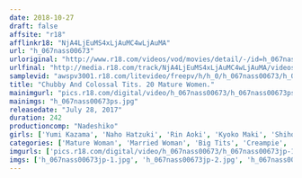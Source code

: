 ```yaml
---
date: 2018-10-27
draft: false
affsite: "r18"
afflinkr18: "NjA4LjEuMS4xLjAuMC4wLjAuMA"
url: "h_067nass00673"
urloriginal: "http://www.r18.com/videos/vod/movies/detail/-/id=h_067nass00673"
urlfinal: "http://media.r18.com/track/NjA4LjEuMS4xLjAuMC4wLjAuMA/videos/vod/movies/detail/-/id=h_067nass00673"
samplevid: "awspv3001.r18.com/litevideo/freepv/h/h_0/h_067nass00673/h_067nass00673_dmb_w.mp4"
title: "Chubby And Colossal Tits. 20 Mature Women."
mainimgurl: "pics.r18.com/digital/video/h_067nass00673/h_067nass00673ps.jpg"
mainimgs: "h_067nass00673ps.jpg"
releasedate: "July 28, 2017"
duration: 242
productioncomp: "Nadeshiko"
girls: ['Yumi Kazama', 'Naho Hatzuki', 'Rin Aoki', 'Kyoko Maki', 'Shiho Terashima', 'Hitomi Ohashi', 'Yuka Tachibana', 'Kyoko Yabuki', 'Ryoka Miyabe', 'Ayumi Shinoda']
categories: ['Mature Woman', 'Married Woman', 'Big Tits', 'Creampie', 'Over 4 Hours', 'Hi-Def']
imgurls: ['pics.r18.com/digital/video/h_067nass00673/h_067nass00673jp-1.jpg', 'pics.r18.com/digital/video/h_067nass00673/h_067nass00673jp-2.jpg', 'pics.r18.com/digital/video/h_067nass00673/h_067nass00673jp-3.jpg', 'pics.r18.com/digital/video/h_067nass00673/h_067nass00673jp-4.jpg', 'pics.r18.com/digital/video/h_067nass00673/h_067nass00673jp-5.jpg', 'pics.r18.com/digital/video/h_067nass00673/h_067nass00673jp-6.jpg', 'pics.r18.com/digital/video/h_067nass00673/h_067nass00673jp-7.jpg', 'pics.r18.com/digital/video/h_067nass00673/h_067nass00673jp-8.jpg', 'pics.r18.com/digital/video/h_067nass00673/h_067nass00673jp-9.jpg', 'pics.r18.com/digital/video/h_067nass00673/h_067nass00673jp-10.jpg', 'pics.r18.com/digital/video/h_067nass00673/h_067nass00673jp-11.jpg', 'pics.r18.com/digital/video/h_067nass00673/h_067nass00673jp-12.jpg', 'pics.r18.com/digital/video/h_067nass00673/h_067nass00673jp-13.jpg', 'pics.r18.com/digital/video/h_067nass00673/h_067nass00673jp-14.jpg', 'pics.r18.com/digital/video/h_067nass00673/h_067nass00673jp-15.jpg', 'pics.r18.com/digital/video/h_067nass00673/h_067nass00673jp-16.jpg', 'pics.r18.com/digital/video/h_067nass00673/h_067nass00673jp-17.jpg', 'pics.r18.com/digital/video/h_067nass00673/h_067nass00673jp-18.jpg', 'pics.r18.com/digital/video/h_067nass00673/h_067nass00673jp-19.jpg', 'pics.r18.com/digital/video/h_067nass00673/h_067nass00673jp-20.jpg']
imgs: ['h_067nass00673jp-1.jpg', 'h_067nass00673jp-2.jpg', 'h_067nass00673jp-3.jpg', 'h_067nass00673jp-4.jpg', 'h_067nass00673jp-5.jpg', 'h_067nass00673jp-6.jpg', 'h_067nass00673jp-7.jpg', 'h_067nass00673jp-8.jpg', 'h_067nass00673jp-9.jpg', 'h_067nass00673jp-10.jpg', 'h_067nass00673jp-11.jpg', 'h_067nass00673jp-12.jpg', 'h_067nass00673jp-13.jpg', 'h_067nass00673jp-14.jpg', 'h_067nass00673jp-15.jpg', 'h_067nass00673jp-16.jpg', 'h_067nass00673jp-17.jpg', 'h_067nass00673jp-18.jpg', 'h_067nass00673jp-19.jpg', 'h_067nass00673jp-20.jpg']
---
```

